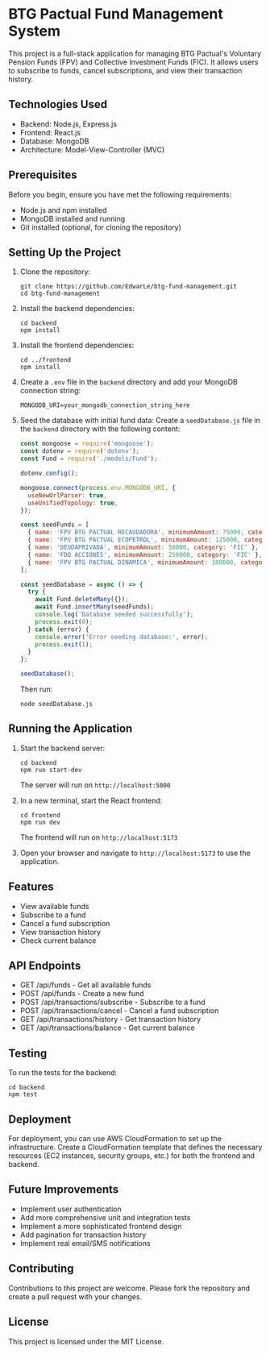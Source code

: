 # BTG Pactual Fund Management System

This project is a full-stack application for managing BTG Pactual's Voluntary Pension Funds (FPV) and Collective Investment Funds (FIC). It allows users to subscribe to funds, cancel subscriptions, and view their transaction history.

## Technologies Used

- Backend: Node.js, Express.js
- Frontend: React.js
- Database: MongoDB
- Architecture: Model-View-Controller (MVC)

## Prerequisites

Before you begin, ensure you have met the following requirements:

- Node.js and npm installed
- MongoDB installed and running
- Git installed (optional, for cloning the repository)

## Setting Up the Project

1. Clone the repository:
   ```
   git clone https://github.com/EdwarLe/btg-fund-management.git
   cd btg-fund-management
   ```

2. Install the backend dependencies:
   ```
   cd backend
   npm install
   ```

3. Install the frontend dependencies:
   ```
   cd ../frontend
   npm install
   ```

4. Create a `.env` file in the `backend` directory and add your MongoDB connection string:
   ```
   MONGODB_URI=your_mongodb_connection_string_here
   ```

5. Seed the database with initial fund data:
   Create a `seedDatabase.js` file in the `backend` directory with the following content:

   ```javascript
   const mongoose = require('mongoose');
   const dotenv = require('dotenv');
   const Fund = require('./models/Fund');

   dotenv.config();

   mongoose.connect(process.env.MONGODB_URI, {
     useNewUrlParser: true,
     useUnifiedTopology: true,
   });

   const seedFunds = [
     { name: 'FPV BTG PACTUAL RECAUDADORA', minimumAmount: 75000, category: 'FPV' },
     { name: 'FPV BTG PACTUAL ECOPETROL', minimumAmount: 125000, category: 'FPV' },
     { name: 'DEUDAPRIVADA', minimumAmount: 50000, category: 'FIC' },
     { name: 'FDO ACCIONES', minimumAmount: 250000, category: 'FIC' },
     { name: 'FPV BTG PACTUAL DINAMICA', minimumAmount: 100000, category: 'FPV' },
   ];

   const seedDatabase = async () => {
     try {
       await Fund.deleteMany({});
       await Fund.insertMany(seedFunds);
       console.log('Database seeded successfully');
       process.exit(0);
     } catch (error) {
       console.error('Error seeding database:', error);
       process.exit(1);
     }
   };

   seedDatabase();
   ```

   Then run:
   ```
   node seedDatabase.js
   ```

## Running the Application

1. Start the backend server:
   ```
   cd backend
   npm run start-dev
   ```
   The server will run on `http://localhost:5000`

2. In a new terminal, start the React frontend:
   ```
   cd frontend
   npm run dev
   ```
   The frontend will run on `http://localhost:5173`

3. Open your browser and navigate to `http://localhost:5173` to use the application.

## Features

- View available funds
- Subscribe to a fund
- Cancel a fund subscription
- View transaction history
- Check current balance

## API Endpoints

- GET /api/funds - Get all available funds
- POST /api/funds - Create a new fund
- POST /api/transactions/subscribe - Subscribe to a fund
- POST /api/transactions/cancel - Cancel a fund subscription
- GET /api/transactions/history - Get transaction history
- GET /api/transactions/balance - Get current balance

## Testing

To run the tests for the backend:

```
cd backend
npm test
```

## Deployment

For deployment, you can use AWS CloudFormation to set up the infrastructure. Create a CloudFormation template that defines the necessary resources (EC2 instances, security groups, etc.) for both the frontend and backend.

## Future Improvements

- Implement user authentication
- Add more comprehensive unit and integration tests
- Implement a more sophisticated frontend design
- Add pagination for transaction history
- Implement real email/SMS notifications

## Contributing

Contributions to this project are welcome. Please fork the repository and create a pull request with your changes.

## License

This project is licensed under the MIT License.